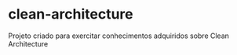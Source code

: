 # clean-architecture
Projeto criado para exercitar conhecimentos adquiridos sobre Clean Architecture
